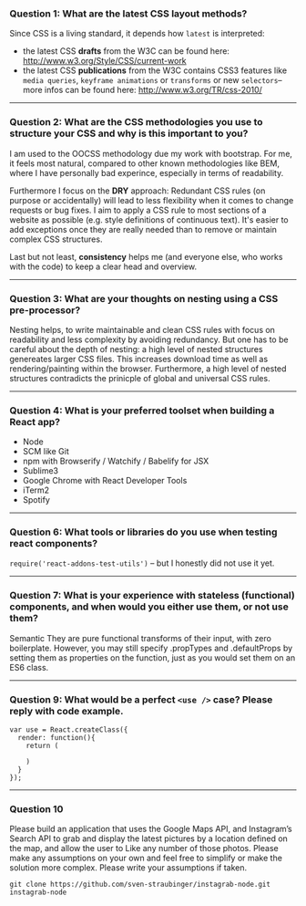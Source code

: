 ### Question 1: What are the latest CSS layout methods?

Since CSS is a living standard, it depends how `latest` is interpreted:
* the latest CSS **drafts** from the W3C can be found here:  http://www.w3.org/Style/CSS/current-work
* the latest CSS **publications** from the W3C contains CSS3 features like `media queries`, `keyframe animations` or `transforms` or new `selectors`– more infos can be found here: http://www.w3.org/TR/css-2010/

---

### Question 2: What are the CSS methodologies you use to structure your CSS and why is this important to you?

I am used to the OOCSS methodology due my work with bootstrap. For me, it feels most natural, compared to other known methodologies like BEM, where I have personally bad experince, especially in terms of readability.

Furthermore I focus on the **DRY** approach: Redundant CSS rules (on purpose or accidentally) will lead to less flexibility when it comes to change requests or bug fixes. I aim to apply a CSS rule to most sections of a website as possible (e.g. style definitions of continuous text). It's easier to add exceptions once they are really needed than to remove or maintain complex CSS structures.

Last but not least, **consistency** helps me (and everyone else, who works with the code) to keep a clear head and overview.

---

### Question 3: What are your thoughts on nesting using a CSS pre-processor?

Nesting helps, to write maintainable and clean CSS rules with focus on readability and less complexity by avoiding redundancy. But one has to be careful about the depth of nesting: a high level of nested structures genereates larger CSS files. This increases download time as well as rendering/painting within the browser. Furthermore, a high level of nested structures contradicts the prinicple of global and universal CSS rules.

---

### Question 4: What is your preferred toolset when building a React app?
* Node
* SCM like Git
* npm with Browserify / Watchify / Babelify for JSX
* Sublime3
* Google Chrome with React Developer Tools
* iTerm2 
* Spotify

---

### Question 6: What tools or libraries do you use when testing react components?

`require('react-addons-test-utils')` – but I honestly did not use it yet.

---

### Question 7: What is your experience with stateless (functional) components, and when would you either use them, or not use them?

Semantic
They are pure functional transforms of their input, with zero boilerplate. However, you may still specify .propTypes and .defaultProps by setting them as properties on the function, just as you would set them on an ES6 class.

---

### Question 9: What would be a perfect `<use />` case? Please reply with code example.

```
var use = React.createClass({
  render: function(){
    return (
    
    )
  }
});
```

---

### Question 10
Please build an application that uses the Google Maps API, and Instagram’s Search API to grab and display the latest pictures by a location defined on the map, and allow the user to Like any number of those photos. Please make any assumptions on your own and feel free to simplify or make the solution more complex. Please write your assumptions if taken.

```
git clone https://github.com/sven-straubinger/instagrab-node.git instagrab-node
```
